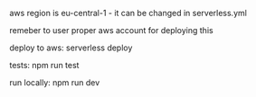 aws region is eu-central-1 - it can be changed in serverless.yml

remeber to user proper aws account for deploying this


deploy to aws: serverless deploy

tests: npm run test

run locally: npm run dev
